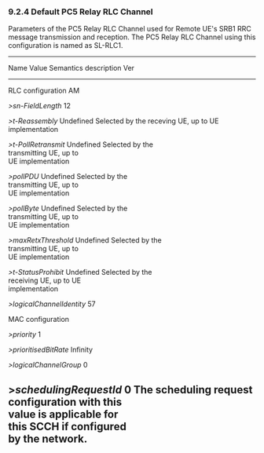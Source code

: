 ### 9.2.4 Default PC5 Relay RLC Channel

Parameters of the PC5 Relay RLC Channel used for Remote UE\'s SRB1 RRC
message transmission and reception. The PC5 Relay RLC Channel using this
configuration is named as SL-RLC1.

  ----------------------------------------------------------------------------
  Name                         Value       Semantics description    Ver
  ---------------------------- ----------- ------------------------ ----------
  RLC configuration                        AM                       

  *\>sn-FieldLength*           12                                   

  *\>t-Reassembly*             Undefined   Selected by the receving 
                                           UE, up to UE             
                                           implementation           

  *\>t-PollRetransmit*         Undefined   Selected by the          
                                           transmitting UE, up to   
                                           UE implementation        

  *\>pollPDU*                  Undefined   Selected by the          
                                           transmitting UE, up to   
                                           UE implementation        

  *\>pollByte*                 Undefined   Selected by the          
                                           transmitting UE, up to   
                                           UE implementation        

  *\>maxRetxThreshold*         Undefined   Selected by the          
                                           transmitting UE, up to   
                                           UE implementation        

  *\>t-StatusProhibit*         Undefined   Selected by the          
                                           receiving UE, up to UE   
                                           implementation           

  *\>logicalChannelIdentity*   57                                   

  MAC configuration                                                 

  *\>priority*                 1                                    

  *\>prioritisedBitRate*       Infinity                             

  *\>logicalChannelGroup*      0                                    

  \>*schedulingRequestId*      0           The scheduling request   
                                           configuration with this  
                                           value is applicable for  
                                           this SCCH if configured  
                                           by the network.          
  ----------------------------------------------------------------------------